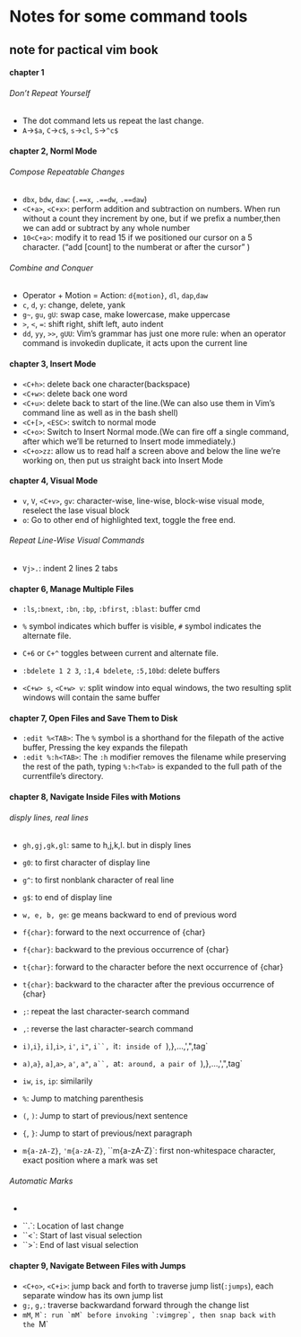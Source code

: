 # Notes for some command tools
## note for pactical vim book
#### chapter 1
###### Don’t Repeat Yourself
* The dot command lets us repeat the last change.
* `A`->`$a`, `C`->`c$`, `s`->`cl`, `S`->`^c$`
#### chapter 2, Norml Mode
###### Compose Repeatable Changes
* `dbx`, `bdw`, `daw`: (`.==x`, `.==dw`, `.==daw`)
* `<C+a>`, `<C+x>`: perform addition and subtraction on numbers. When run without a count they increment by one, but if we prefix a number,then we can add or subtract by any whole number
* `10<C+a>`: modify it to read 15 if we positioned our cursor on a 5 character. (“add [count] to the numberat or after the cursor” )
###### Combine and Conquer
* Operator + Motion = Action: `d{motion}`, `dl`, `dap`,`daw`
* `c`, `d`, `y`: change, delete, yank
* `g~`, `gu`, `gU`: swap case, make lowercase, make uppercase
* `>`, `<`, `=`: shift right, shift left, auto indent
* `dd`, `yy`, `>>`, `gUU`: Vim’s grammar has just one more rule: when an operator command is invokedin duplicate, it acts upon the current line

#### chapter 3, Insert Mode
* `<C+h>`: delete back one character(backspace)
* `<C+w>`: delete back one word
* `<C+u>`: delete back to start of the line.(We can also use them in Vim’s command line as well as in the bash shell)
* `<C+[>`, `<ESC>`: switch to normal mode
* `<C+o>`: Switch to Insert Normal mode.(We can fire off a single command, after which we’ll be returned to Insert mode immediately.)
* `<C+o>zz`: allow us to read half a screen above and below the line we’re working on, then put us straight back into Insert Mode

#### chapter 4, Visual Mode
* `v`, `V`, `<C+v>`, `gv`: character-wise, line-wise, block-wise visual mode, reselect the lase visual block
* `o`: Go to other end of highlighted text, toggle the free end.
###### Repeat Line-Wise Visual Commands
* `Vj>.`: indent 2 lines 2 tabs


#### chapter 6, Manage Multiple Files
* `:ls`,`:bnext`, `:bn`, `:bp`, `:bfirst`, `:blast`: buffer cmd
* `%` symbol indicates which buffer is visible, `#` symbol indicates the alternate file. 
* `C+6` or `C+^` toggles between current and alternate file.
* `:bdelete 1 2 3`, `:1,4 bdelete`, `:5,10bd`: delete buffers

* `<C+w> s`, `<C+w> v`: split window into equal windows, the two resulting split windows will contain the same buffer 

#### chapter 7, Open Files and Save Them to Disk
* `:edit %<TAB>`: The `%` symbol is a shorthand for the filepath of the active buffer, Pressing the <Tab> key expands the filepath
* `:edit %:h<TAB>`: The `:h` modifier removes the filename while preserving the rest of the path, typing `%:h<Tab>` is expanded to the full path of the currentfile’s directory.

#### chapter 8, Navigate Inside Files with Motions
###### disply lines, real lines
* `gh,gj,gk,gl`: same to h,j,k,l. but in disply lines
* `g0`: to first character of display line
* `g^`: to first nonblank character of real line
* `g$`: to end of display line

* `w, e, b, ge`: ge means backward to end of previous word
* `f{char}`: forward to the next occurrence of {char}
* `f{char}`: backward to the previous occurrence of {char}
* `t{char}`: forward to the character before the next occurrence of {char}
* `t{char}`: backward to the character after the previous occurrence of {char}
* `;`: repeat the last character-search command
* `,`: reverse the last character-search command

* `i)`,`i}`, `i]`,`i>`, `i'`, `i"`, `i``, `it`: inside of `),},...,',",tag`
* `a)`,`a}`, `a]`,`a>`, `a'`, `a"`, `a``, `at`: around, a pair of `),},...,',",tag`
* `iw`, `is`, `ip`: similarily
* `%`: Jump to matching parenthesis
* `(`, `)`: Jump to start of previous/next sentence
* `{`, `}`: Jump to start of previous/next paragraph


* `m{a-zA-Z}`, `'m{a-zA-Z}`, ``m{a-zA-Z}`: first  non-whitespace  character, exact  position  where  a  mark  was  set
###### Automatic Marks
* ````: Position before the last jump within current file
* ``.`: Location of last change
* ``<`: Start of last visual selection
* ``>`: End of last visual selection
#### chapter 9, Navigate Between Files with Jumps
* `<C+o>`, `<C+i>`: jump back and forth to traverse jump list(`:jumps`), each separate window has its own jump list
* `g;`, `g,`: traverse backwardand forward through the change list
* `mM`, ``M`: run `mM` before invoking `:vimgrep`, then snap back with the ``M`


